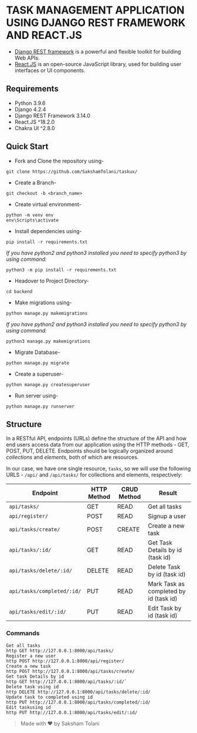 # TASK MANAGEMENT APPLICATION USING DJANGO REST FRAMEWORK AND REACT.JS
- [Django REST framework](http://www.django-rest-framework.org/) is a powerful and flexible toolkit for building Web APIs.
- [React.JS](https://legacy.reactjs.org/) is an open-source JavaScript library, used for building user interfaces or UI components.

## Requirements
- Python 3.9.6
- Django 4.2.4
- Django REST Framework 3.14.0
- React.JS ^18.2.0
- Chakra UI ^2.8.0

## Quick Start

- Fork and Clone the repository using-
```
git clone https://github.com/SakshamTolani/taskux/
```
- Create a Branch- 
```
git checkout -b <branch_name>
```
- Create virtual environment-
```
python -m venv env
env\Scripts\activate
```
- Install dependencies using-
```
pip install -r requirements.txt
```
*If you have python2 and python3 installed you need to specify python3 by using command:*
```
python3 -m pip install -r requirements.txt
```

- Headover to Project Directory- 
```
cd backend
```
- Make migrations using-
```
python manage.py makemigrations
```
*If you have python2 and python3 installed you need to specify python3 by using command:*
```
python3 manage.py makemigrations
```

- Migrate Database-
```
python manage.py migrate
```
- Create a superuser-
```
python manage.py createsuperuser
```
- Run server using-
```
python manage.py runserver
```

## Structure
In a RESTful API, endpoints (URLs) define the structure of the API and how end users access data from our application using the HTTP methods - GET, POST, PUT, DELETE. Endpoints should be logically organized around _collections_ and _elements_, both of which are resources.

In our case, we have one single resource, `tasks`, so we will use the following URLS - `/api/` and `/api/tasks/` for collections and elements, respectively:

Endpoint |HTTP Method | CRUD Method | Result
-- | -- |-- |--
`api/tasks/` | GET | READ | Get all tasks
`api/register/` | POST | READ | Signup a user
`api/tasks/create/`| POST | CREATE | Create a new task
`api/tasks/:id/` | GET | READ | Get Task Details by id (task id)
`api/tasks/delete/:id/` | DELETE | READ | Delete Task by id (task id)
`api/tasks/completed/:id/` | PUT | READ | Mark Task as completed by id (task id)
`api/tasks/edit/:id/` | PUT | READ | Edit Task by id (task id)

### Commands
```
Get all tasks
http GET http://127.0.0.1:8000/api/tasks/
Register a new user
http POST http://127.0.0.1:8000/api/register/
Create a new task
http POST http://127.0.0.1:8000/api/tasks/create/ 
Get task Details by id
http GET http://127.0.0.1:8000/api/tasks/:id/`
Delete task using id
http DELETE http://127.0.0.1:8000/api/tasks/delete/:id/
Update task to completed using id
http PUT http://127.0.0.1:8000/api/tasks/completed/:id/
Edit taskusing id
http PUT http://127.0.0.1:8000/api/tasks/edit/:id/
```

> Made with ❤️ by Saksham Tolani


